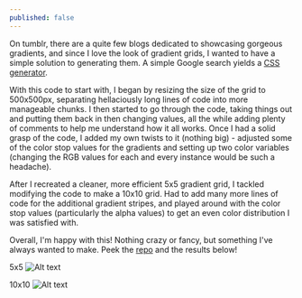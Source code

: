 ```yaml
---
published: false
---
```

On tumblr, there are a quite few blogs dedicated to showcasing gorgeous gradients, and since I love the look of gradient grids, I wanted to have a simple solution to generating them. A simple Google search yields a <a href="http://enjoycss.com/gallery/gradient_patterns/hA" target="_blank">CSS generator</a>.  

With this code to start with, I began by resizing the size of the grid to 500x500px, separating hellaciously long lines of code into more manageable chunks.  I then started to go through the code, taking things out and putting them back in then changing values, all the while adding plenty of comments to help me understand how it all works.  Once I had a solid grasp of the code, I added my own twists to it (nothing big) - adjusted some of the color stop values for the gradients and setting up two color variables (changing the RGB values for each and every instance would be such a headache).

After I recreated a cleaner, more efficient 5x5 gradient grid, I tackled modifying the code to make a 10x10 grid.  Had to add many more lines of code for the additional gradient stripes, and played around with the color stop values (particularly the alpha values) to get an even color distribution I was satisfied with.  

Overall, I'm happy with this!  Nothing crazy or fancy, but something I've always wanted to make.  Peek the <a href="https://github.com/ljhan/Gradient-Grid" target="_blank">repo</a> and the results below!  

5x5
![Alt text](gradient2.png)

10x10
![Alt text](tengradient.png)